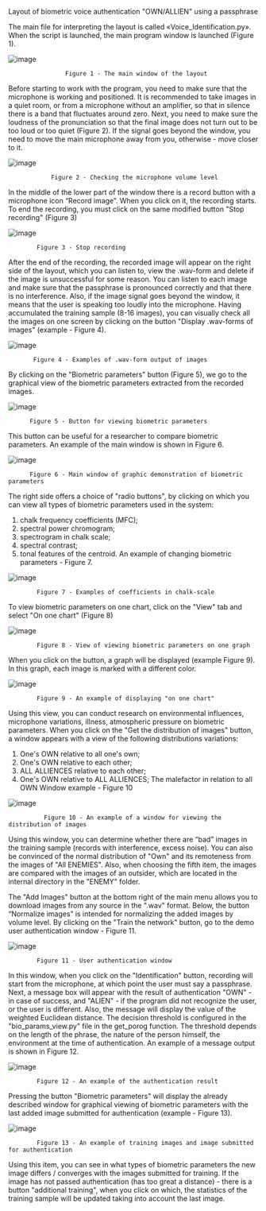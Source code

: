 Layout of biometric voice authentication "OWN/ALLIEN" using a passphrase

The main file for interpreting the layout is called «Voice_Identification.py». When the script is launched, the main program window is launched (Figure 1).

![image](https://user-images.githubusercontent.com/16018075/133824865-ad46e101-85cc-44bb-a67d-97685bc3dd36.png)

                    Figure 1 - The main window of the layout 

Before starting to work with the program, you need to make sure that the microphone is working and positioned. It is recommended to take images in a quiet room, or from a microphone without an amplifier, so that in silence there is a band that fluctuates around zero. Next, you need to make sure the loudness of the pronunciation so that the final image does not turn out to be too loud or too quiet (Figure 2). If the signal goes beyond the window, you need to move the main microphone away from you, otherwise - move closer to it.

![image](https://user-images.githubusercontent.com/16018075/133824931-c3065e98-9e5d-4887-a8a7-ec46adbb7247.png)

                Figure 2 - Checking the microphone volume level 

In the middle of the lower part of the window there is a record button with a microphone icon “Record image”. When you click on it, the recording starts. To end the recording, you must click on the same modified button "Stop recording" (Figure 3) 

![image](https://user-images.githubusercontent.com/16018075/133825070-0c4fdded-1591-4c71-b141-a89e0624a104.png)

            Figure 3 - Stop recording

After the end of the recording, the recorded image will appear on the right side of the layout, which you can listen to, view the .wav-form and delete if the image is unsuccessful for some reason. You can listen to each image and make sure that the passphrase is pronounced correctly and that there is no interference. Also, if the image signal goes beyond the window, it means that the user is speaking too loudly into the microphone.
Having accumulated the training sample (8-16 images), you can visually check all the images on one screen by clicking on the button "Display .wav-forms of images" (example - Figure 4).

![image](https://user-images.githubusercontent.com/16018075/133825242-63b75015-20a0-4fdd-b771-dd6c2e1b98fb.png)

           Figure 4 - Examples of .wav-form output of images

By clicking on the "Biometric parameters" button (Figure 5), we go to the graphical view of the biometric parameters extracted from the recorded images. 

![image](https://user-images.githubusercontent.com/16018075/133825293-6a4cf469-9484-4201-9620-be54540574ce.png)

          Figure 5 - Button for viewing biometric parameters 

This button can be useful for a researcher to compare biometric parameters. An example of the main window is shown in Figure 6.	

![image](https://user-images.githubusercontent.com/16018075/133825338-cd8af59a-b457-49e3-b2f6-24f36e265620.png)

          Figure 6 - Main window of graphic demonstration of biometric parameters 

The right side offers a choice of "radio buttons", by clicking on which you can view all types of biometric parameters used in the system: 
1) chalk frequency coefficients (MFC); 
2) spectral power chromogram; 
3) spectrogram in chalk scale; 
4) spectral contrast; 
5) tonal features of the centroid. 
An example of changing biometric parameters - Figure 7.

![image](https://user-images.githubusercontent.com/16018075/133825479-60f79883-4242-4797-a6e8-84c73fce0500.png)

            Figure 7 - Examples of coefficients in chalk-scale

To view biometric parameters on one chart, click on the "View" tab and select "On one chart" (Figure 8)

![image](https://user-images.githubusercontent.com/16018075/133825516-ede1c955-f7cc-4e75-885f-98f61a1e2cae.png)

            Figure 8 - View of viewing biometric parameters on one graph 

When you click on the button, a graph will be displayed (example Figure 9). In this graph, each image is marked with a different color.

![image](https://user-images.githubusercontent.com/16018075/133825553-52a4988c-c45f-4fb1-9391-4a21246235d9.png)

            Figure 9 - An example of displaying "on one chart" 

Using this view, you can conduct research on environmental influences, microphone variations, illness, atmospheric pressure on biometric parameters.
When you click on the "Get the distribution of images" button, a window appears with a view of the following distributions variations:
1) One's OWN relative to all one's own;
2) One's OWN relative to each other;
3) ALL ALLIENCES relative to each other;
4) One's OWN relative to ALL ALLIENCES;
The malefactor in relation to all OWN Window example - Figure 10

![image](https://user-images.githubusercontent.com/16018075/133825635-c9139194-a75b-4a19-b778-698841ad2cd0.png)

              Figure 10 - An example of a window for viewing the distribution of images

Using this window, you can determine whether there are “bad” images in the training sample (records with interference, excess noise). You can also be convinced of the normal distribution of "Own" and its remoteness from the images of "All ENEMIES". Also, when choosing the fifth item, the images are compared with the images of an outsider, which are located in the internal directory in the "ENEMY" folder.

The "Add Images" button at the bottom right of the main menu allows you to download images from any source in the ".wav" format.
Below, the button “Normalize images” is intended for normalizing the added images by volume level.
By clicking on the "Train the network" button, go to the demo user authentication window - Figure 11.

![image](https://user-images.githubusercontent.com/16018075/133825692-993da608-d215-41c2-84bb-c60c10fcd4e5.png)

            Figure 11 - User authentication window

In this window, when you click on the "Identification" button, recording will start from the microphone, at which point the user must say a passphrase. Next, a message box will appear with the result of authentication "OWN" - in case of success, and "ALIEN" - if the program did not recognize the user, or the user is different. Also, the message will display the value of the weighted Euclidean distance. The decision threshold is configured in the "bio_params_view.py" file in the get_porog function. The threshold depends on the length of the phrase, the nature of the person himself, the environment at the time of authentication. An example of a message output is shown in Figure 12.

![image](https://user-images.githubusercontent.com/16018075/133825730-a5a82271-6d0b-46a1-b585-0ed3d5c5b711.png)

            Figure 12 - An example of the authentication result
            
Pressing the button "Biometric parameters" will display the already described window for graphical viewing of biometric parameters with the last added image submitted for authentication (example - Figure 13).

![image](https://user-images.githubusercontent.com/16018075/133825848-3a87fc66-4965-4895-a9e4-ecaa99a9e9e5.png)

            Figure 13 - An example of training images and image submitted for authentication 
            
Using this item, you can see in what types of biometric parameters the new image differs / converges with the images submitted for training.
If the image has not passed authentication (has too great a distance) - there is a button "additional training", when you click on which, the statistics of the training sample will be updated taking into account the last image.





